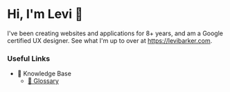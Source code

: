 # Hi, I'm Levi 👋
I've been creating websites and applications for 8+ years, and am a Google certified UX designer.  See what I'm up to over at https://levibarker.com.

### Useful Links
- 🧠 Knowledge Base
  - [📖 Glossary](knowledge_base/glossary.md)
